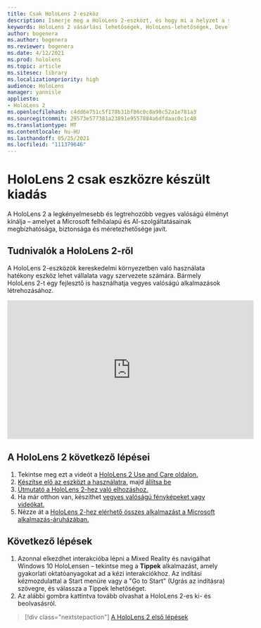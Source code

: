```yaml
---
title: Csak HoloLens 2-eszköz
description: Ismerje meg a HoloLens 2-eszközt, és hogy mi a helyzet a saját eszközök leszerzése után.
keywords: HoloLens 2 vásárlási lehetőségek, HoloLens-lehetőségek, Developer Edition
author: bogenera
ms.author: bogenera
ms.reviewer: bogenera
ms.date: 4/12/2021
ms.prod: hololens
ms.topic: article
ms.sitesec: library
ms.localizationpriority: high
audience: HoloLens
manager: yannisle
appliesto:
- HoloLens 2
ms.openlocfilehash: c4dd6e751c5f178b31bf86c0c8a98c52a1e781a3
ms.sourcegitcommit: 29573e577381a23891e9557884a6dfdaac0c1c48
ms.translationtype: MT
ms.contentlocale: hu-HU
ms.lasthandoff: 05/25/2021
ms.locfileid: "111379646"
---
```

# <a name="hololens-2-device-only-edition"></a>HoloLens 2 csak eszközre készült kiadás

A HoloLens 2 a legkényelmesebb és legtrehozóbb vegyes valóságú élményt kínálja – amelyet a Microsoft felhőalapú és AI-szolgáltatásainak megbízhatósága, biztonsága és méretezhetősége javít.

## <a name="learn-about-hololens-2"></a>Tudnivalók a HoloLens 2-ről
A HoloLens 2-eszközök kereskedelmi környezetben való használata hatékony eszköz lehet vállalata vagy szervezete számára. Bármely HoloLens 2-t egy fejlesztő is használhatja vegyes valóságú alkalmazások létrehozásához.

<iframe width="560" height="315" src="https://www.youtube.com/embed/XwOnHqiNAeU" frameborder="0" allow="accelerometer; autoplay; clipboard-write; encrypted-media; gyroscope; picture-in-picture" allowfullscreen></iframe>

## <a name="heres-what-to-do-next-with-the-hololens-2"></a>A HoloLens 2 következő lépései

1. Tekintse meg ezt a videót a [HoloLens 2 Use and Care oldalon.](https://docs.microsoft.com/hololens/hololens2-maintenance##HoloLens-2-Use-and-Care)
1. [Készítse elő az eszközt a használatra,](https://docs.microsoft.com/hololens/hololens2-setup) majd [állítsa be](https://docs.microsoft.com/hololens/hololens2-start)
1. [Útmutató a HoloLens 2-hez való elhozáshoz.](https://docs.microsoft.com/hololens/holographic-home)
1. Ha már otthon van, készíthet [vegyes valóságú fényképeket vagy videókat.](https://docs.microsoft.com/hololens/holographic-photos-and-videos)
1. Nézze át a [HoloLens 2-hez elérhető összes alkalmazást a Microsoft alkalmazás-áruházában.](https://docs.microsoft.com/hololens/holographic-store-apps)

## <a name="next-steps"></a>Következő lépések

1. Azonnal elkezdhet interakcióba lépni a Mixed Reality és navigálhat Windows 10 HoloLensen – tekintse meg a **Tippek** alkalmazást, amely gyakorlati oktatóanyagokat ad a kézi interakciókhoz. Az indítási kézmozdulattal a Start menüre vagy a "Go to Start" (Ugrás az indításra) szövegre, és válassza a Tippek lehetőséget.
1. Az alábbi gombra kattintva tovább olvashat a HoloLens 2-es ki- és beolvasásról.

> [!div class="nextstepaction"]
> [A HoloLens 2 első lépések](hololens2-basic-usage.md)